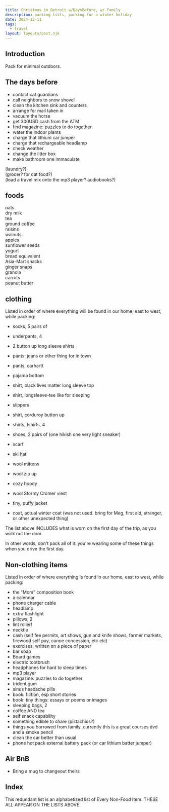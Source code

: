 ```yaml
---
title: Christmas in Detroit w/DaysBefore, w/ Family
description: packing lists, packing for a winter holiday
date: 2024-12-11
tags:
  - travel
layout: layouts/post.njk
---
```


## Introduction  
Pack for minimal outdoors.   
  
## The days before
* contact cat guardians  
* call neighbors to snow shovel
* clean the kitchen sink and counters  
* arrange for mail taken in 
* vacuum the horse
* get 300USD cash from the ATM
* find magazine: puzzles to do together
* water the indoor plants
* charge that lithium car jumper 
* charge that rechargeable headlamp  
* check weather
* change the litter box
* make bathroom one immaculate
  
(laundry?)     
(grocer? for cat food?)  
(load a travel mix onto the mp3 player? audiobooks?)  
  

## foods
oats  
dry milk   
tea  
ground coffee   
raisins  
walnuts  
apples  
sunflower seeds  
yogurt  
bread equivalent  
Asia-Mart snacks  
ginger snaps  
granola   
carrots  
peanut butter  


## clothing

Listed in order of where everything will be found in our home, east to west, while packing:  
  
* socks, 5 pairs of 
* underpants, 4

* 2 button up long sleeve shirts 
* pants: jeans or other thing for in town
* pants, carhartt 
* pajama bottom
* shirt, black lives matter long sleeve top  
* shirt, longsleeve-tee like for sleeping 
* slippers  
* shirt, corduroy button up 
* shirts, tshirts, 4 
* shoes, 2 pairs of (one hikish one very light sneaker)

* scarf
* ski hat
* wool mittens
* wool zip up
* cozy hoody
* wool Stormy Cromer viest
* tiny, puffy jacket
* coat, actual winter coat (was not used. bring for Meg, first aid, stranger, or other unexpected thing)
  
The list above INCLUDES what is worn on the first day of the trip, as you walk out the door.   
  
In other words, don't pack all of it: you're wearing some of these things when you drive the first day.     


## Non-clothing items  
Listed in order of where everything is found in our home, east to west, while packing:   
* the "Mom" composition book
* a calendar
* phone charger cable
* headlamp
* extra flashlight  
* pillows, 2
* lint roller!
* necktie
* cash (self fee permits, art shows, gun and knife shows, farmer markets, firewood self pay, canoe concession, etc etc)
* exercises, written on a piece of paper
* bar soap
* Board games   
* electric tootbrush
* headphones for hard to sleep times
* mp3 player 
* magazine: puzzles to do together
* trident gum
* sinus headache pills
* book: fiction, esp short stories
* book: tiny things: essays or poems or images 
* sleeping bags, 2 
* coffee  AND tea   
* self snack capability   
* something edible to share (pistachios?)    
* things you borrowed from family. currently this is a great courses dvd and a smoke pencil  
* clean the car better than usual  
* phone hot pack external battery pack (or car lithium batter jumper)

## Air BnB
* Bring a mug to changeout theirs

## Index 
  
This redundant list is an alphabetized list of Every Non-Food Item. THESE ALL APPEAR ON THE LISTS ABOVE. 
